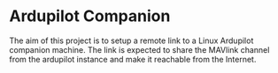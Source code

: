 # Ardupilot Companion
The aim of this project is to setup a remote link to a Linux Ardupilot companion machine.
The link is expected to share the MAVlink channel from the ardupilot instance and make it reachable from the Internet.